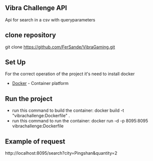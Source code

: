 
## Vibra Challenge API
Api for search in a csv with queryparameters

## clone repository
git clone https://github.com/FerSande/VibraGaming.git

## Set Up
For the correct operation of the project it's need to install docker
- [Docker](https://docs.docker.com/get-docker/) - Container platform

## Run the project
- run this command to build the container:
docker build -t "vibrachallenge:Dockerfile" .
- run this command to run the container: 
docker run -d -p 8095:8095 vibrachallenge:Dockerfile 

## Example of request
http://localhost:8095/search?city=Pingshan&quantity=2